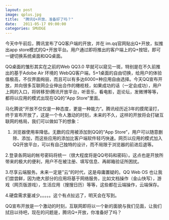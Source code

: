 ```yaml
---
layout: post
image: qplus.jpg
title:  "腾讯Q+开放，准备好了吗？"
date:   2011-05-17 09:00:00
categories: SMUDGE
---
```



今天中午前后，腾讯宣布了QQ客户端的开放，并在 im.qq官网贴出Q+开放，拟推出app store模式的Q+开放平台。用户通过即将推出的客户端上的Q+按钮，即可一键切换系统桌面和QQ桌面。



QQ桌面的雏形其实在之前的Web QQ3.0 早就可以窥见一斑，特别是在不久前推出的基于Adobe Air 环境的 WebQQ客户端，5+1桌面的自由切换，给用户的体验值极高，不仅界面绚丽，而且可以有多达6000+种应用自由选择。今天QQ宣布开放，并向很多互联网企业伸出合作的橄榄枝，如果成功的话（一定会成功），用户上网的入口，将转移至t腾讯开放平台，听音乐，看电影，逛论坛，发微博等等，都将以应用的模式出现在QQ的“App Store”里面。



马化腾说“开放不仅仅是一种态度，更是一种能力“。腾讯经历近3年的摸爬滚打，终于宣布开放了，这是一个令人激动的时刻，未来的不久，这样的开放将会打破互联网的格局，我们可以做如下的想象：



1. 浏览器使用率降低。无数的应用被添加到QQ的“App Store”，用户可以随意删除、添加，而这些应用的添加比客户端软件轻巧快速。网页以应用的模式加入QQ开放平台，可以有自己独特的设计，而不局限于浏览器的前进后退等。



2.登录各网站的帐号密码将统一（很大程度将是QQ号码和密码）。这点也是开放所带来的极大的便利，用户不在被注册、填写信息、再邮箱验证所困扰。



3.尽享云端服务。未来一定是”云“的时代，这是毋庸置疑的。QQ Web OS 也让我们尝尝鲜，因为绝大部分的应用将基于网络服务，比如文档操作（金山快写），游戏（网页版游戏），生活应用（搜搜日历）等等，这些都在云端操作，云端保存。



 4.硬盘需求量减少。。。。。这个有点扯远了，明天会在写到。



QQ宣布开放是一个激动的时刻，互联网即将以一个新的面貌与我们见面，让我们拭目以待吧，现在的问题是，腾讯Q+开放，你准备好了吗？